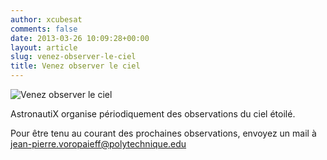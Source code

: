 ```yaml
---
author: xcubesat
comments: false
date: 2013-03-26 10:09:28+00:00
layout: article
slug: venez-observer-le-ciel
title: Venez observer le ciel
---
```


![Venez observer le ciel](http://xspacecenter.files.wordpress.com/2013/03/voie-lactee-dans-le-wyoming-eric-heinz.jpg)



AstronautiX organise périodiquement des observations du ciel étoilé.

Pour être tenu au courant des prochaines observations, envoyez un mail à jean-pierre.voropaieff@polytechnique.edu
